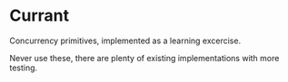 # Currant

Concurrency primitives, implemented as a learning excercise.

Never use these, there are plenty of existing implementations with more testing.
